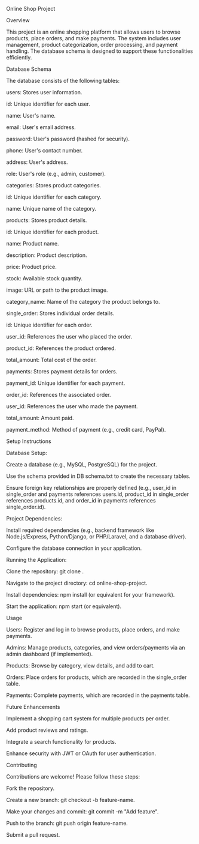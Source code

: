 Online Shop Project

Overview

This project is an online shopping platform that allows users to browse products, place orders, and make payments. The system includes user management, product categorization, order processing, and payment handling. The database schema is designed to support these functionalities efficiently.

Database Schema

The database consists of the following tables:





users: Stores user information.





id: Unique identifier for each user.



name: User's name.



email: User's email address.



password: User's password (hashed for security).



phone: User's contact number.



address: User's address.



role: User's role (e.g., admin, customer).



categories: Stores product categories.





id: Unique identifier for each category.



name: Unique name of the category.



products: Stores product details.





id: Unique identifier for each product.



name: Product name.



description: Product description.



price: Product price.



stock: Available stock quantity.



image: URL or path to the product image.



category_name: Name of the category the product belongs to.



single_order: Stores individual order details.





id: Unique identifier for each order.



user_id: References the user who placed the order.



product_id: References the product ordered.



total_amount: Total cost of the order.



payments: Stores payment details for orders.





payment_id: Unique identifier for each payment.



order_id: References the associated order.



user_id: References the user who made the payment.



total_amount: Amount paid.



payment_method: Method of payment (e.g., credit card, PayPal).

Setup Instructions





Database Setup:





Create a database (e.g., MySQL, PostgreSQL) for the project.



Use the schema provided in DB schema.txt to create the necessary tables.



Ensure foreign key relationships are properly defined (e.g., user_id in single_order and payments references users.id, product_id in single_order references products.id, and order_id in payments references single_order.id).



Project Dependencies:





Install required dependencies (e.g., backend framework like Node.js/Express, Python/Django, or PHP/Laravel, and a database driver).



Configure the database connection in your application.



Running the Application:





Clone the repository: git clone <repository-url>.



Navigate to the project directory: cd online-shop-project.



Install dependencies: npm install (or equivalent for your framework).



Start the application: npm start (or equivalent).

Usage





Users: Register and log in to browse products, place orders, and make payments.



Admins: Manage products, categories, and view orders/payments via an admin dashboard (if implemented).



Products: Browse by category, view details, and add to cart.



Orders: Place orders for products, which are recorded in the single_order table.



Payments: Complete payments, which are recorded in the payments table.

Future Enhancements





Implement a shopping cart system for multiple products per order.



Add product reviews and ratings.



Integrate a search functionality for products.



Enhance security with JWT or OAuth for user authentication.

Contributing

Contributions are welcome! Please follow these steps:





Fork the repository.



Create a new branch: git checkout -b feature-name.



Make your changes and commit: git commit -m "Add feature".



Push to the branch: git push origin feature-name.



Submit a pull request.
